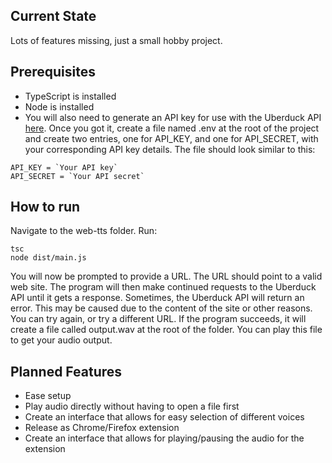 ## Current State
Lots of features missing, just a small hobby project.

## Prerequisites
- TypeScript is installed
- Node is installed
- You will also need to generate an API key for use with the Uberduck API [here](https://app.uberduck.ai/account/manage). Once you got it, create a file named .env at the root of the project and create two entries, one for API_KEY, and one for API_SECRET, with your corresponding API key details. The file should look similar to this:
```.env
API_KEY = `Your API key`
API_SECRET = `Your API secret`
```

## How to run
Navigate to the web-tts folder. Run:
```
tsc
node dist/main.js
```
You will now be prompted to provide a URL. The URL should point to a valid web site. The program will then make continued requests to the Uberduck API until it gets a response. Sometimes, the Uberduck API will return an error. This may be caused due to the content of the site or other reasons. You can try again, or try a different URL. If the program succeeds, it will create a file called output.wav at the root of the folder. You can play this file to get your audio output.

## Planned Features
- Ease setup
- Play audio directly without having to open a file first
- Create an interface that allows for easy selection of different voices
- Release as Chrome/Firefox extension
- Create an interface that allows for playing/pausing the audio for the extension